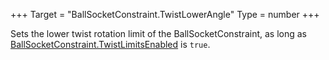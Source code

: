 +++
Target = "BallSocketConstraint.TwistLowerAngle"
Type = number
+++

Sets the lower twist rotation limit of the BallSocketConstraint, as long as [BallSocketConstraint.TwistLimitsEnabled](https://developer.roblox.com/api-reference/property/BallSocketConstraint/TwistLimitsEnabled) is `true`.